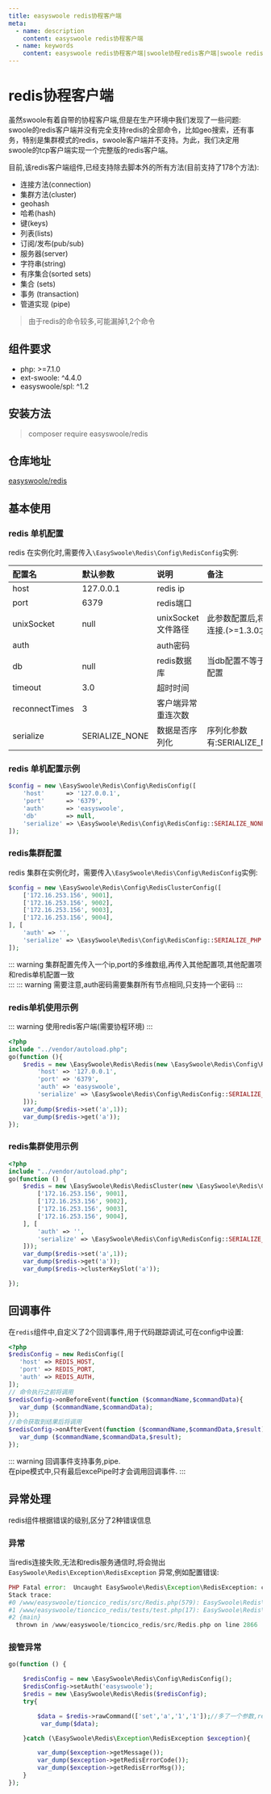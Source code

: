 ```yaml
---
title: easyswoole redis协程客户端
meta:
  - name: description
    content: easyswoole redis协程客户端
  - name: keywords
    content: easyswoole redis协程客户端|swoole协程redis客户端|swoole redis客户端
---
```

# redis协程客户端
虽然swoole有着自带的协程客户端,但是在生产环境中我们发现了一些问题:  
swoole的redis客户端并没有完全支持redis的全部命令，比如geo搜索，还有事务，特别是集群模式的redis，swoole客户端并不支持。为此，我们决定用swoole的tcp客户端实现一个完整版的redis客户端。

目前,该redis客户端组件,已经支持除去脚本外的所有方法(目前支持了178个方法):  

- 连接方法(connection)
- 集群方法(cluster)
- geohash
- 哈希(hash)
- 键(keys)
- 列表(lists)
- 订阅/发布(pub/sub)
- 服务器(server)
- 字符串(string)
- 有序集合(sorted sets)
- 集合 (sets)
- 事务 (transaction)
- 管道实现 (pipe)  

> 由于redis的命令较多,可能漏掉1,2个命令

## 组件要求

- php: >=7.1.0
- ext-swoole: ^4.4.0
- easyswoole/spl: ^1.2

## 安装方法

> composer require easyswoole/redis

## 仓库地址

[easyswoole/redis](https://github.com/easy-swoole/redis)

## 基本使用

### redis 单机配置
redis 在实例化时,需要传入`\EasySwoole\Redis\Config\RedisConfig`实例:

| 配置名         | 默认参数           | 说明             | 备注                                               |
|:---------------|:-------------------|:-----------------|:---------------------------------------------------|
| host           | 127.0.0.1          | redis ip         |                                                    |
| port           | 6379               | redis端口        |                                                    |
| unixSocket     | null               | unixSocket文件路径        | 此参数配置后,将忽略host,port参数,直接通过UnixSocket连接.(>=1.3.0才可使用)                                                   |
| auth           |                    | auth密码         |                                                    |
| db             | null               | redis数据库      | 当db配置不等于null时,在connect的时候会自动select该配置 |
| timeout        | 3.0                | 超时时间         |                                                    |
| reconnectTimes | 3                  | 客户端异常重连次数 |                                                    |
| serialize      | SERIALIZE_NONE     | 数据是否序列化    |   序列化参数有:SERIALIZE_NONE,SERIALIZE_PHP,SERIALIZE_JSON                                                 |

### redis 单机配置示例

```php
$config = new \EasySwoole\Redis\Config\RedisConfig([
    'host'      => '127.0.0.1',
    'port'      => '6379',
    'auth'      => 'easyswoole',
    'db'        => null,
    'serialize' => \EasySwoole\Redis\Config\RedisConfig::SERIALIZE_NONE
]);
```

### redis集群配置

redis 集群在实例化时，需要传入`\EasySwoole\Redis\Config\RedisConfig`实例:

```php
$config = new \EasySwoole\Redis\Config\RedisClusterConfig([
    ['172.16.253.156', 9001],
    ['172.16.253.156', 9002],
    ['172.16.253.156', 9003],
    ['172.16.253.156', 9004],
], [
    'auth' => '',
    'serialize' => \EasySwoole\Redis\Config\RedisConfig::SERIALIZE_PHP
]);
```
::: warning
集群配置先传入一个ip,port的多维数组,再传入其他配置项,其他配置项和redis单机配置一致  
:::
::: warning
需要注意,auth密码需要集群所有节点相同,只支持一个密码
:::


### redis单机使用示例
::: warning
使用redis客户端(需要协程环境)
:::
```php
<?php
include "../vendor/autoload.php";
go(function (){
    $redis = new \EasySwoole\Redis\Redis(new \EasySwoole\Redis\Config\RedisConfig([
        'host' => '127.0.0.1',
        'port' => '6379',
        'auth' => 'easyswoole',
        'serialize' => \EasySwoole\Redis\Config\RedisConfig::SERIALIZE_NONE
    ]));
    var_dump($redis->set('a',1));
    var_dump($redis->get('a'));
});
```

### redis集群使用示例
```php
<?php
include "../vendor/autoload.php";
go(function () {
    $redis = new \EasySwoole\Redis\RedisCluster(new \EasySwoole\Redis\Config\RedisClusterConfig([
        ['172.16.253.156', 9001],
        ['172.16.253.156', 9002],
        ['172.16.253.156', 9003],
        ['172.16.253.156', 9004],
    ], [
        'auth' => '',
        'serialize' => \EasySwoole\Redis\Config\RedisConfig::SERIALIZE_PHP
    ]));
    var_dump($redis->set('a',1));
    var_dump($redis->get('a'));
    var_dump($redis->clusterKeySlot('a'));

});
```

## 回调事件
在`redis`组件中,自定义了2个回调事件,用于代码跟踪调试,可在config中设置:
```php
<?php
$redisConfig = new RedisConfig([
   'host' => REDIS_HOST,
   'port' => REDIS_PORT,
   'auth' => REDIS_AUTH,
]);
// 命令执行之前将调用
$redisConfig->onBeforeEvent(function ($commandName,$commandData){
   var_dump ($commandName,$commandData);
});
//命令获取到结果后将调用
$redisConfig->onAfterEvent(function ($commandName,$commandData,$result){
   var_dump ($commandName,$commandData,$result);
});
```

::: warning
回调事件支持事务,pipe.   
在pipe模式中,只有最后excePipe时才会调用回调事件.
:::

## 异常处理

redis组件根据错误的级别,区分了2种错误信息

### 异常

当redis连接失败,无法和redis服务通信时,将会抛出` EasySwoole\Redis\Exception\RedisException` 异常,例如配置错误:

```php
PHP Fatal error:  Uncaught EasySwoole\Redis\Exception\RedisException: connect to redis host 127.0.0.1:6379 fail after retry 4 times in /www/easyswoole/tioncico_redis/src/Redis.php:2866
Stack trace:
#0 /www/easyswoole/tioncico_redis/src/Redis.php(579): EasySwoole\Redis\Redis->sendCommand(Array)
#1 /www/easyswoole/tioncico_redis/tests/test.php(17): EasySwoole\Redis\Redis->get('a')
#2 {main}
  thrown in /www/easyswoole/tioncico_redis/src/Redis.php on line 2866

```

### 接管异常

```php
go(function () {

    $redisConfig = new \EasySwoole\Redis\Config\RedisConfig();
    $redisConfig->setAuth('easyswoole');
    $redis = new \EasySwoole\Redis\Redis($redisConfig);
    try{

        $data = $redis->rawCommand(['set','a','1','1']);//多了一个参数,redis将会报语法错误
         var_dump($data);

    }catch (\EasySwoole\Redis\Exception\RedisException $exception){

        var_dump($exception->getMessage());
        var_dump($exception->getRedisErrorCode());
        var_dump($exception->getRedisErrorMsg());
    }
});
```



